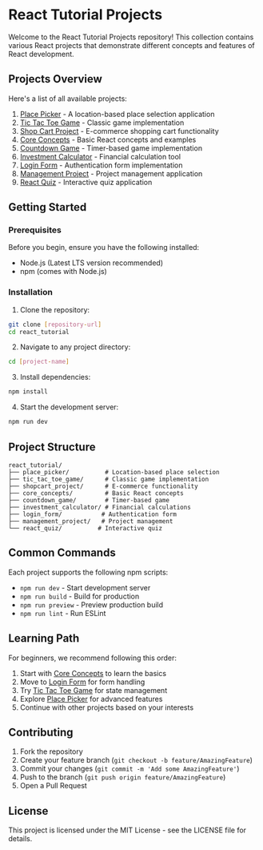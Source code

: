 # React Tutorial Projects

Welcome to the React Tutorial Projects repository! This collection contains various React projects that demonstrate different concepts and features of React development.

## Projects Overview

Here's a list of all available projects:

1. [Place Picker](./place_picker/README.md) - A location-based place selection application
2. [Tic Tac Toe Game](./tic_tac_toe_game/README.md) - Classic game implementation
3. [Shop Cart Project](./shopcart_project/README.md) - E-commerce shopping cart functionality
4. [Core Concepts](./core_concepts/README.md) - Basic React concepts and examples
5. [Countdown Game](./countdown_game/README.md) - Timer-based game implementation
6. [Investment Calculator](./investment_calculator/README.md) - Financial calculation tool
7. [Login Form](./login_form/README.md) - Authentication form implementation
8. [Management Project](./management_project/README.md) - Project management application
9. [React Quiz](./react_quiz/README.md) - Interactive quiz application

## Getting Started

### Prerequisites

Before you begin, ensure you have the following installed:
- Node.js (Latest LTS version recommended)
- npm (comes with Node.js)

### Installation

1. Clone the repository:
```bash
git clone [repository-url]
cd react_tutorial
```

2. Navigate to any project directory:
```bash
cd [project-name]
```

3. Install dependencies:
```bash
npm install
```

4. Start the development server:
```bash
npm run dev
```

## Project Structure

```
react_tutorial/
├── place_picker/          # Location-based place selection
├── tic_tac_toe_game/      # Classic game implementation
├── shopcart_project/      # E-commerce functionality
├── core_concepts/         # Basic React concepts
├── countdown_game/        # Timer-based game
├── investment_calculator/ # Financial calculations
├── login_form/           # Authentication form
├── management_project/   # Project management
└── react_quiz/          # Interactive quiz
```

## Common Commands

Each project supports the following npm scripts:

- `npm run dev` - Start development server
- `npm run build` - Build for production
- `npm run preview` - Preview production build
- `npm run lint` - Run ESLint

## Learning Path

For beginners, we recommend following this order:

1. Start with [Core Concepts](./core_concepts/README.md) to learn the basics
2. Move to [Login Form](./login_form/README.md) for form handling
3. Try [Tic Tac Toe Game](./tic_tac_toe_game/README.md) for state management
4. Explore [Place Picker](./place_picker/README.md) for advanced features
5. Continue with other projects based on your interests

## Contributing

1. Fork the repository
2. Create your feature branch (`git checkout -b feature/AmazingFeature`)
3. Commit your changes (`git commit -m 'Add some AmazingFeature'`)
4. Push to the branch (`git push origin feature/AmazingFeature`)
5. Open a Pull Request

## License

This project is licensed under the MIT License - see the LICENSE file for details.
